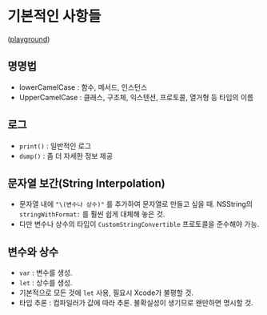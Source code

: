 # 기본적인 사항들
([playground](../projects/SwiftBasic.playground))

## 명명법
- lowerCamelCase : 함수, 메서드, 인스턴스
- UpperCamelCase : 클래스, 구조체, 익스텐션, 프로토콜, 열거형 등 타입의 이름

## 로그
- `print()` : 일반적인 로그
- `dump()` : 좀 더 자세한 정보 제공

## 문자열 보간(String Interpolation)
- 문자열 내에 `"\(변수나 상수)"` 를 추가하여 문자열로 만들고 싶을 때. NSString의 `stringWithFormat:` 를 훨씬 쉽게 대체해 놓은 것.
- 다만 변수나 상수의 타입이 `CustomStringConvertible` 프로토콜을 준수해야 가능.

## 변수와 상수
- `var` : 변수를 생성.
- `let` : 상수를 생성.
- 기본적으로 모든 것에 `let` 사용, 필요시 Xcode가 불평할 것.
- 타입 추론 : 컴파일러가 값에 따라 추론. 불확실성이 생기므로 왠만하면 명시할 것.

